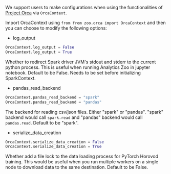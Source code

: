 We support users to make configurations when using the functionalities of [Project Orca](overview.md) via `OrcaContext`.

Import OrcaContext using `from from zoo.orca import OrcaContext` and then you can choose to modify the following options:

* log_output
```python
OrcaContext.log_output = False
OrcaContext.log_output = True
```
Whether to redirect Spark driver JVM's stdout and stderr to the current python process. 
This is useful when running Analytics Zoo in jupyter notebook.
Default to be False. Needs to be set before initializing SparkContext.

* pandas_read_backend
```python
OrcaContext.pandas_read_backend = "spark"
OrcaContext.pandas_read_backend = "pandas"
```
The backend for reading csv/json files. Either "spark" or "pandas". 
"spark" backend would call `spark.read` and "pandas" backend would call `pandas.read`. 
Default to be "spark".

* serialize_data_creation
```python
OrcaContext.serialize_data_creation = False
OrcaContext.serialize_data_creation = True
```
Whether add a file lock to the data loading process for PyTorch Horovod training. 
This would be useful when you run multiple workers on a single node to download data to the same destination. 
Default to be False.
